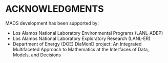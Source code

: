 ACKNOWLEDGMENTS
==============

MADS development has been supported by:

* Los Alamos National Laboratory Environmental Programs (LANL-ADEP)
* Los Alamos National Laboratory Exploratory Research (LANL-ER)
* Department of Energy (DOE) DiaMonD project: An Integrated Multifaceted Approach to Mathematics at the Interfaces of Data, Models, and Decisions